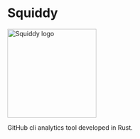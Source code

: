 # Squiddy

<img src="./media/cute-squid-swimming-cartoon-vector-icon-illustration-animal-nature-icon-concept-isolated-premium_138676-6021.avif" alt="Squiddy logo" style="height: 200px; width:200px;"/>

GitHub cli analytics tool developed in Rust.
